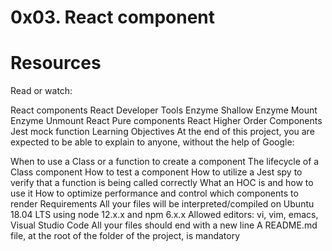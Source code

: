 # 0x03. React component

# Resources
Read or watch:

React components
React Developer Tools
Enzyme Shallow
Enzyme Mount
Enzyme Unmount
React Pure components
React Higher Order Components
Jest mock function
Learning Objectives
At the end of this project, you are expected to be able to explain to anyone, without the help of Google:

When to use a Class or a function to create a component
The lifecycle of a Class component
How to test a component
How to utilize a Jest spy to verify that a function is being called correctly
What an HOC is and how to use it
How to optimize performance and control which components to render
Requirements
All your files will be interpreted/compiled on Ubuntu 18.04 LTS using node 12.x.x and npm 6.x.x
Allowed editors: vi, vim, emacs, Visual Studio Code
All your files should end with a new line
A README.md file, at the root of the folder of the project, is mandatory
